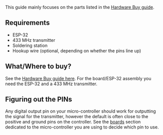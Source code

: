 
This guide mainly focuses on the parts listed in the [Hardware Buy guide](../quickstart/buying-guide.md).

## Requirements

+ ESP-32
+ 433 MHz transmitter
+ Soldering station
+ Hookup wire (optional, depending on whether the pins line up)

## What/Where to buy?

See the [Hardware Buy guide here](../quickstart/buying-guide.md). For the board/ESP-32 assembly you need the ESP-32 and a 433 MHz transmitter.

## Figuring out the PINs

Any digital output pin on your micro-controller should work for outputting the signal for the transmitter, however the default is often close to the positive and ground pins on the controller. See the [boards](../hardware/boards/index.md) section dedicated to the micro-controller you are using to decide which pin to use.
